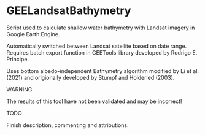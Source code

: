 # GEELandsatBathymetry
Script used to calculate shallow water bathymetry with Landsat imagery in Google Earth Engine.

Automatically switched between Landsat satellite based on date range. 
Requires batch export function in GEETools library developed by Rodrigo E. Principe.

Uses bottom albedo-independent Bathymetry algorithm modified by Li et al. (2021) and origionally developed by Stumpf and Holderied (2003).

WARNING

The results of this tool have not been validated and may be incorrect!

TODO

Finish description, commenting and attributions.
